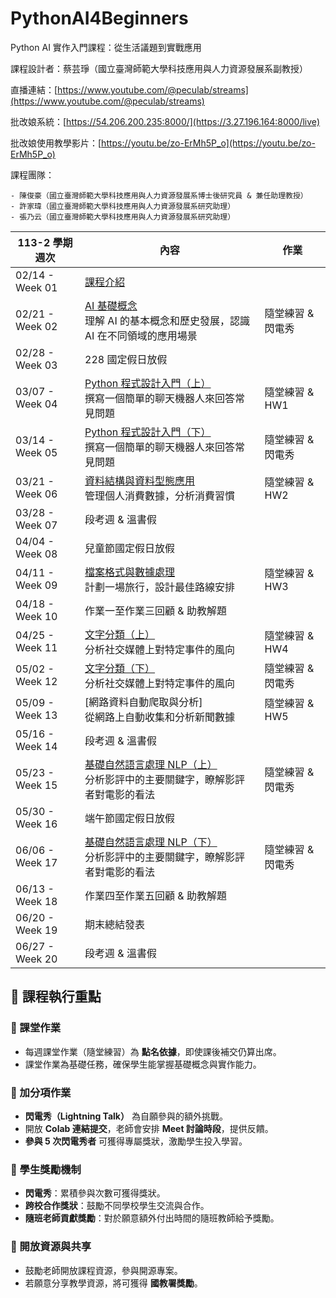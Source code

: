 # PythonAI4Beginners
Python AI 實作入門課程：從生活議題到實戰應用

課程設計者：蔡芸琤（國立臺灣師範大學科技應用與人力資源發展系副教授）

直播連結：[https://www.youtube.com/@peculab/streams](https://www.youtube.com/@peculab/streams)

批改娘系統：[https://54.206.200.235:8000/](https://3.27.196.164:8000/live)

批改娘使用教學影片：[https://youtu.be/zo-ErMh5P_o](https://youtu.be/zo-ErMh5P_o)

課程團隊：

    - 陳俊豪（國立臺灣師範大學科技應用與人力資源發展系博士後研究員 & 兼任助理教授）
    - 許家瑋（國立臺灣師範大學科技應用與人力資源發展系研究助理）
    - 張乃云（國立臺灣師範大學科技應用與人力資源發展系研究助理）

| 113-2 學期週次 | 內容 | 作業 |
|------|------|----------|
| 02/14 - Week 01 | [課程介紹](https://github.com/peculab/PythonAI4Beginners/blob/main/%E7%AC%AC%E4%B8%80%E9%80%B1_%E8%AA%B2%E7%A8%8B%E4%BB%8B%E7%B4%B9.ipynb)                     | |
| 02/21 - Week 02 | [AI 基礎概念](https://github.com/peculab/PythonAI4Beginners/blob/main/%E7%AC%AC%E4%BA%8C%E9%80%B1_AI_%E5%9F%BA%E7%A4%8E%E6%A6%82%E5%BF%B5.ipynb)<br>理解 AI 的基本概念和歷史發展，認識 AI 在不同領域的應用場景 | 隨堂練習 & 閃電秀 |
| 02/28 - Week 03 | 228 國定假日放假 | |
| 03/07 - Week 04 | [Python 程式設計入門（上）](https://colab.research.google.com/drive/1UUEQID7XEqxvJg7k3ASlqMxn5lTDfNIo?usp=sharing)<br>撰寫一個簡單的聊天機器人來回答常見問題    | 隨堂練習 & HW1 |
| 03/14 - Week 05 | [Python 程式設計入門（下）](https://colab.research.google.com/drive/1k1QHGqlsep5c-MgMkE7bNVVfu7Sw_FhJ?usp=sharing)<br>撰寫一個簡單的聊天機器人來回答常見問題    | 隨堂練習 & 閃電秀 |
| 03/21 - Week 06 | [資料結構與資料型態應用](https://colab.research.google.com/drive/1zmTLDbypW7w2cQYHyRU6FN0VzCjR0oE7?usp=sharing)<br>管理個人消費數據，分析消費習慣       | 隨堂練習 & HW2 |
| 03/28 - Week 07 | 段考週 & 溫書假 |  |
| 04/04 - Week 08 | 兒童節國定假日放假 | |
| 04/11 - Week 09 | [檔案格式與數據處理](https://colab.research.google.com/drive/1WTmDL9cpPSr-TenU63xErK9NqeWioE56?usp=sharing)<br>計劃一場旅行，設計最佳路線安排           | 隨堂練習 & HW3 |
| 04/18 - Week 10 | 作業一至作業三回顧 & 助教解題 | |
| 04/25 - Week 11 | [文字分類（上）](https://github.com/peculab/PythonAI4Beginners/blob/main/%E7%AC%AC%E5%8D%81%E4%B8%89%E9%80%B1_%E6%96%87%E5%AD%97%E5%88%86%E9%A1%9E_Part1.ipynb)<br>分析社交媒體上對特定事件的風向               | 隨堂練習 & HW4 |
| 05/02 - Week 12 | [文字分類（下）](https://github.com/peculab/PythonAI4Beginners/blob/main/%E7%AC%AC%E5%8D%81%E5%9B%9B%E9%80%B1_%E6%96%87%E5%AD%97%E5%88%86%E9%A1%9E_Part2.ipynb)<br>分析社交媒體上對特定事件的風向               | 隨堂練習 & 閃電秀 |
| 05/09 - Week 13 | [網路資料自動爬取與分析]<br>從網路上自動收集和分析新聞數據      | 隨堂練習 & HW5 |
| 05/16 - Week 14 | 段考週 & 溫書假 |  |
| 05/23 - Week 15 | [基礎自然語言處理 NLP（上）](https://github.com/peculab/PythonAI4Beginners/blob/main/%E7%AC%AC%E5%8D%81%E5%85%AD%E9%80%B1_%E5%9F%BA%E7%A4%8E%E8%87%AA%E7%84%B6%E8%AA%9E%E8%A8%80%E8%99%95%E7%90%86_NLP_Part1.ipynb)<br>分析影評中的主要關鍵字，瞭解影評者對電影的看法   | 隨堂練習 & 閃電秀 |
| 05/30 - Week 16 | 端午節國定假日放假 |  |
| 06/06 - Week 17 | [基礎自然語言處理 NLP（下）](https://github.com/peculab/PythonAI4Beginners/blob/main/%E7%AC%AC%E5%8D%81%E4%B8%83%E9%80%B1_%E5%9F%BA%E7%A4%8E%E8%87%AA%E7%84%B6%E8%AA%9E%E8%A8%80%E8%99%95%E7%90%86_NLP_Part2.ipynb)<br>分析影評中的主要關鍵字，瞭解影評者對電影的看法   | 隨堂練習 & 閃電秀 |
| 06/13 - Week 18 | 作業四至作業五回顧 & 助教解題 | |
| 06/20 - Week 19 | 期末總結發表 | |
| 06/27 - Week 20 | 段考週 & 溫書假 | |

## 📌 課程執行重點

### 🔹 課堂作業
- 每週課堂作業（隨堂練習）為 **點名依據**，即使課後補交仍算出席。
- 課堂作業為基礎任務，確保學生能掌握基礎概念與實作能力。

### 🔹 加分項作業
- **閃電秀（Lightning Talk）** 為自願參與的額外挑戰。
- 開放 **Colab 連結提交**，老師會安排 **Meet 討論時段**，提供反饋。
- **參與 5 次閃電秀者** 可獲得專屬獎狀，激勵學生投入學習。

### 🔹 學生獎勵機制
- **閃電秀**：累積參與次數可獲得獎狀。
- **跨校合作獎狀**：鼓勵不同學校學生交流與合作。
- **隨班老師貢獻獎勵**：對於願意額外付出時間的隨班教師給予獎勵。

### 🔹 開放資源與共享
- 鼓勵老師開放課程資源，參與開源專案。
- 若願意分享教學資源，將可獲得 **國教署獎勵**。
